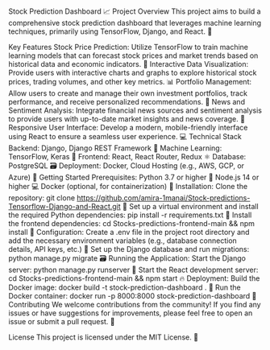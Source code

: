 Stock Prediction Dashboard 📈
Project Overview
This project aims to build a comprehensive stock prediction dashboard that leverages machine learning techniques, primarily using TensorFlow, Django, and React. 🚀

Key Features
Stock Price Prediction: Utilize TensorFlow to train machine learning models that can forecast stock prices and market trends based on historical data and economic indicators. 🧠
Interactive Data Visualization: Provide users with interactive charts and graphs to explore historical stock prices, trading volumes, and other key metrics. 📊
Portfolio Management: Allow users to create and manage their own investment portfolios, track performance, and receive personalized recommendations. 💼
News and Sentiment Analysis: Integrate financial news sources and sentiment analysis to provide users with up-to-date market insights and news coverage. 📰
Responsive User Interface: Develop a modern, mobile-friendly interface using React to ensure a seamless user experience. 💻
Technical Stack
Backend: Django, Django REST Framework 🐍
Machine Learning: TensorFlow, Keras 🧠
Frontend: React, React Router, Redux ⚛️
Database: PostgreSQL 🗃️
Deployment: Docker, Cloud Hosting (e.g., AWS, GCP, or Azure) 🐳
Getting Started
Prerequisites:
Python 3.7 or higher 🐍
Node.js 14 or higher 💻
Docker (optional, for containerization) 🐳
Installation:
Clone the repository: git clone https://github.com/amira-1manai/Stock-predictions-Tensorflow-Django-and-React.git 📂
Set up a virtual environment and install the required Python dependencies: pip install -r requirements.txt 🧰
Install the frontend dependencies: cd Stocks-predictions-frontend-main && npm install 🔧
Configuration:
Create a .env file in the project root directory and add the necessary environment variables (e.g., database connection details, API keys, etc.) 🔑
Set up the Django database and run migrations: python manage.py migrate 🗃️
Running the Application:
Start the Django server: python manage.py runserver 🚀
Start the React development server: cd Stocks-predictions-frontend-main && npm start 🔥
Deployment:
Build the Docker image: docker build -t stock-prediction-dashboard . 🐳
Run the Docker container: docker run -p 8000:8000 stock-prediction-dashboard 🐳
Contributing
We welcome contributions from the community! If you find any issues or have suggestions for improvements, please feel free to open an issue or submit a pull request. 🤝

License
This project is licensed under the MIT License. 📜
